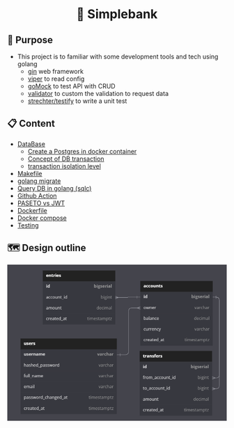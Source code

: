 # <h1 align="center">:bank: Simplebank </h1>

## 💪 Purpose

- This project is to familiar with some development tools and tech using golang
  - [gin](https://github.com/gin-gonic/gin) web framework
  - [viper](https://github.com/spf13/viper) to read config
  - [goMock](https://github.com/golang/mock) to test API with CRUD
  - [validator](https://github.com/go-playground/validator) to custom the validation to request data
  - [strechter/testify](https://github.com/stretchr/testify) to write a unit test

## 📋 Content

- [DataBase](https://github.com/jasonLuFa/simplebank/blob/master/Document/Database.md)
  - [Create a Postgres in docker container](https://github.com/jasonLuFa/simplebank/blob/master/Document/Database.md#%EF%B8%8F-create-a-postgres-docker-instance)
  - [Concept of DB transaction](https://github.com/jasonLuFa/simplebank/blob/master/Document/Database.md#%EF%B8%8F-concept-of-db-transaction)
  - [transaction isolation level](https://github.com/jasonLuFa/simplebank/blob/master/Document/Database.md#%EF%B8%8F-transaction-isolation-level)
- [Makefile](https://github.com/jasonLuFa/simplebank/blob/master/Document/Makefile.md)
- [golang migrate](https://github.com/jasonLuFa/simplebank/blob/master/Document/golang-migrate.md)
- [Query DB in golang (sqlc)](https://github.com/jasonLuFa/simplebank/blob/master/Document/sqlc.md)
- [Github Action](https://github.com/jasonLuFa/simplebank/blob/master/Document/Github-Action.md)
- [PASETO vs JWT](https://github.com/jasonLuFa/simplebank/blob/master/Document/PASETO-VS-JWT.md)
- [Dockerfile](https://github.com/jasonLuFa/simplebank/blob/master/Document/Dockerfile.md)
- [Docker compose](https://github.com/jasonLuFa/simplebank/blob/master/Document/Docker-compose.md)
- [Testing](https://github.com/jasonLuFa/simplebank/blob/master/Document/Testing.md)

## :world_map: Design outline
![ERD](https://github.com/jasonLuFa/simplebank/blob/master/simlebank_dbdiagram.png)
